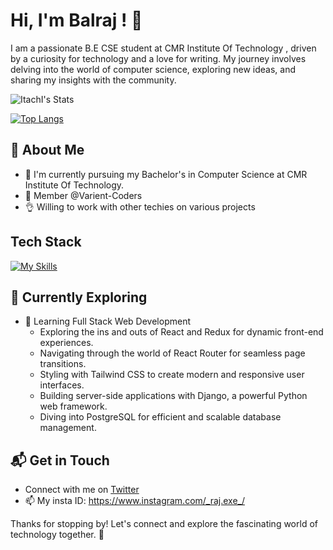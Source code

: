 

<!--
**ItachI008/ItachI008** is a ✨ _special_ ✨ repository because its `README.md` (this file) appears on your GitHub profile.

Here are some ideas to get you started:-->



   




# Hi, I'm Balraj ! 👋

I am a passionate B.E CSE student at CMR Institute Of Technology , driven by a curiosity for technology and a love for writing. My journey involves delving into the world of computer science, exploring new ideas, and sharing my insights with the community.

![ItachI's Stats](https://github-readme-stats.vercel.app/api?username=ItachI008&theme=vue-dark&show_icons=true&hide_border=true&count_private=true)

[![Top Langs](https://github-readme-stats.vercel.app/api/top-langs/?username=ItachI008&layout=compact)](https://github.com/Itachi008/github-readme-stats)


## 🚀 About Me

- 🔭 I'm currently pursuing my Bachelor's in Computer Science at CMR Institute Of Technology.
- 👯 Member @Varient-Coders
- 👌 Willing to work with other techies on various projects


## Tech Stack
[![My Skills](https://skillicons.dev/icons?i=js,html,css,react,python,java,mysql,express,node)](https://skillicons.dev)

## 🌱 Currently Exploring

- 🚀 Learning Full Stack Web Development
  - Exploring the ins and outs of React and Redux for dynamic front-end experiences.
  - Navigating through the world of React Router for seamless page transitions.
  - Styling with Tailwind CSS to create modern and responsive user interfaces.
  - Building server-side applications with Django, a powerful Python web framework.
  - Diving into PostgreSQL for efficient and scalable database management.



## 📬 Get in Touch

- Connect with me on [Twitter](https://twitter.com/Balraj60522082)
- 📫 My insta ID: https://www.instagram.com/_raj.exe_/

Thanks for stopping by! Let's connect and explore the fascinating world of technology together. 🚀




